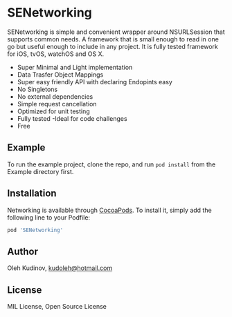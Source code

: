 # SENetworking

SENetworking  is  simple and convenient wrapper around NSURLSession that supports common needs. A framework that is small enough to read in one go but useful enough to include in any project. It is fully tested framework for iOS, tvOS, watchOS and OS X. 

- Super Minimal and Light implementation
- Data Trasfer Object Mappings
- Super easy friendly API  with declaring Endopints easy
- No Singletons
- No external dependencies
- Simple request cancellation
- Optimized for unit testing
- Fully tested
-Ideal for code challenges
- Free

## Example

To run the example project, clone the repo, and run `pod install` from the Example directory first.

## Installation

Networking is available through [CocoaPods](https://cocoapods.org). To install
it, simply add the following line to your Podfile:

```ruby
pod 'SENetworking'
```

## Author

Oleh Kudinov, kudoleh@hotmail.com

## License

MIL License, Open Source License
